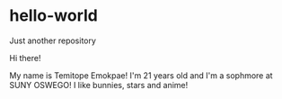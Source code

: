 # hello-world
Just another repository

Hi there!

My name is Temitope Emokpae! I'm 21 years old and I'm a sophmore at SUNY OSWEGO!
I like bunnies, stars and anime!
